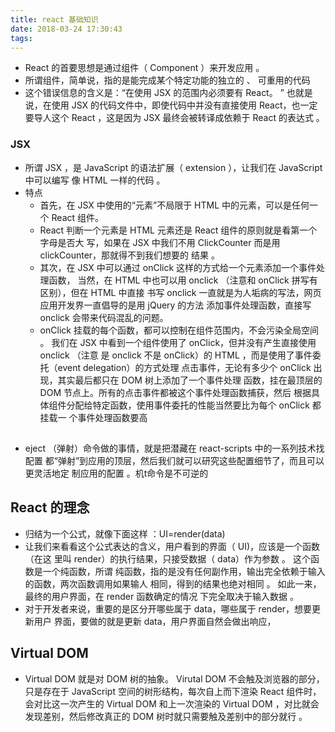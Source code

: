 ```yaml
---
title: react 基础知识
date: 2018-03-24 17:30:43
tags:
---
```


* React 的首要思想是通过组件（ Component ）来开发应用 。 
* 所谓组件，简单说，指的是能完成某个特定功能的独立的 、 可重用的代码 
* 这个错误信息的含义是：“在使用 JSX 的范围内必须要有 React。 ”
也就是说，在使用 JSX 的代码文件中，即使代码中并没有直接使用 React，也一定
要导人这个 React ，这是因为 JSX 最终会被转译成依赖于 React 的表达式 。

### JSX
* 所谓 JSX ，是 JavaScript 的语法扩展（ extension ），让我们在 JavaScript 中可以编写
像 HTML 一样的代码 。 
* 特点
  - 首先，在 JSX 中使用的“元素”不局限于 HTML 中的元素，可以是任何一个 React
组件。
  - React 判断一个元素是 HTML 元素还是 React 组件的原则就是看第一个字母是否大
写，如果在 JSX 中我们不用 ClickCounter 而是用 clickCounter，那就得不到我们想要的
结果 。
  - 其次，在 JSX 中可以通过 onClick 这样的方式给一个元素添加一个事件处理函数，
当然，在 HTML 中也可以用 onclick （注意和 onClick 拼写有区别），但在 HTML 中直接
书写 onclick 一直就是为人垢病的写法，网页应用开发界一直倡导的是用 jQuery 的方法
添加事件处理函数，直接写 onclick 会带来代码混乱的问题。
  - onClick 挂载的每个函数，都可以控制在组件范围内，不会污染全局空间 。
我们在 JSX 中看到一个组件使用了 onClick，但并没有产生直接使用 onclick （注意
是 onclick 不是 onClick）的 HTML ，而是使用了事件委托（event delegation）的方式处理
点击事件，无论有多少个 onClick 出现，其实最后都只在 DOM 树上添加了一个事件处理
函数，挂在最顶层的 DOM 节点上。所有的点击事件都被这个事件处理函数捕获，然后
根据具体组件分配给特定函数，使用事件委托的性能当然要比为每个 onClick 都挂载一
个事件处理函数要高 

## 
* eject （弹射）命令做的事情，就是把潜藏在 react-scripts 中的一系列技术找配置
都“弹射”到应用的顶层，然后我们就可以研究这些配置细节了，而且可以更灵活地定
制应用的配置 。机t命令是不可逆的

## React 的理念 
* 归结为一个公式，就像下面这样 ：UI=render(data)
* 让我们来看看这个公式表达的含义，用户看到的界面（ UI)，应该是一个函数（在这
里叫 render）的执行结果，只接受数据（ data）作为参数 。 这个函数是一个纯函数，所谓
纯函数，指的是没有任何副作用，输出完全依赖于输入的函数，两次函数调用如果输人
相同，得到的结果也绝对相同 。 如此一来，最终的用户界面，在 render 函数确定的情况
下完全取决于输入数据 。
* 对于开发者来说，重要的是区分开哪些属于 data，哪些属于 render，想要更新用户
界面，要做的就是更新 data，用户界面自然会做出响应，

## Virtual DOM
*  Virtual DOM 就是对 DOM 树的抽象。 Virutal DOM 不会触及浏览器的部分，只是存在于 JavaScript 空间的树形结构，每次自上而下渲染 React 组件时，会对比这一次产生的 Virtual DOM 和上一次渲染的 Virtual DOM ，对比就会发现差别，然后修改真正的 DOM 树时就只需要触及差别中的部分就行 。